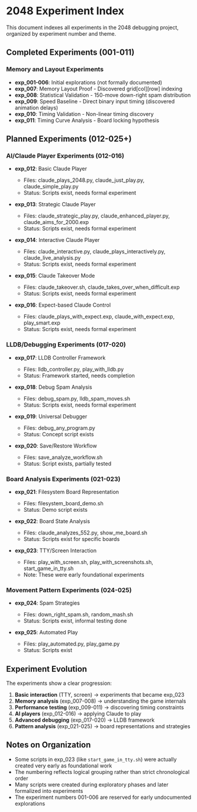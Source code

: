 # 2048 Experiment Index

This document indexes all experiments in the 2048 debugging project, organized by experiment number and theme.

## Completed Experiments (001-011)

### Memory and Layout Experiments
- **exp_001-006**: Initial explorations (not formally documented)
- **exp_007**: Memory Layout Proof - Discovered grid[col][row] indexing
- **exp_008**: Statistical Validation - 150-move down-right spam distribution
- **exp_009**: Speed Baseline - Direct binary input timing (discovered animation delays)
- **exp_010**: Timing Validation - Non-linear timing discovery
- **exp_011**: Timing Curve Analysis - Board locking hypothesis

## Planned Experiments (012-025+)

### AI/Claude Player Experiments (012-016)
- **exp_012**: Basic Claude Player
  - Files: claude_plays_2048.py, claude_just_play.py, claude_simple_play.py
  - Status: Scripts exist, needs formal experiment

- **exp_013**: Strategic Claude Player
  - Files: claude_strategic_play.py, claude_enhanced_player.py, claude_aims_for_2000.exp
  - Status: Scripts exist, needs formal experiment

- **exp_014**: Interactive Claude Player
  - Files: claude_interactive.py, claude_plays_interactively.py, claude_live_analysis.py
  - Status: Scripts exist, needs formal experiment

- **exp_015**: Claude Takeover Mode
  - Files: claude_takeover.sh, claude_takes_over_when_difficult.exp
  - Status: Scripts exist, needs formal experiment

- **exp_016**: Expect-based Claude Control
  - Files: claude_plays_with_expect.exp, claude_with_expect.exp, play_smart.exp
  - Status: Scripts exist, needs formal experiment

### LLDB/Debugging Experiments (017-020)
- **exp_017**: LLDB Controller Framework
  - Files: lldb_controller.py, play_with_lldb.py
  - Status: Framework started, needs completion

- **exp_018**: Debug Spam Analysis
  - Files: debug_spam.py, lldb_spam_moves.sh
  - Status: Scripts exist, needs formal experiment

- **exp_019**: Universal Debugger
  - Files: debug_any_program.py
  - Status: Concept script exists

- **exp_020**: Save/Restore Workflow
  - Files: save_analyze_workflow.sh
  - Status: Script exists, partially tested

### Board Analysis Experiments (021-023)
- **exp_021**: Filesystem Board Representation
  - Files: filesystem_board_demo.sh
  - Status: Demo script exists

- **exp_022**: Board State Analysis
  - Files: claude_analyzes_552.py, show_me_board.sh
  - Status: Scripts exist for specific boards

- **exp_023**: TTY/Screen Interaction
  - Files: play_with_screen.sh, play_with_screenshots.sh, start_game_in_tty.sh
  - Note: These were early foundational experiments

### Movement Pattern Experiments (024-025)
- **exp_024**: Spam Strategies
  - Files: down_right_spam.sh, random_mash.sh
  - Status: Scripts exist, informal testing done

- **exp_025**: Automated Play
  - Files: play_automated.py, play_game.py
  - Status: Scripts exist

## Experiment Evolution

The experiments show a clear progression:
1. **Basic interaction** (TTY, screen) → experiments that became exp_023
2. **Memory analysis** (exp_007-008) → understanding the game internals
3. **Performance testing** (exp_009-011) → discovering timing constraints
4. **AI players** (exp_012-016) → applying Claude to play
5. **Advanced debugging** (exp_017-020) → LLDB framework
6. **Pattern analysis** (exp_021-025) → board representations and strategies

## Notes on Organization

- Some scripts in exp_023 (like `start_game_in_tty.sh`) were actually created very early as foundational work
- The numbering reflects logical grouping rather than strict chronological order
- Many scripts were created during exploratory phases and later formalized into experiments
- The experiment numbers 001-006 are reserved for early undocumented explorations